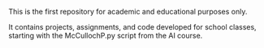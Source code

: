 This is the first repository for academic and educational purposes only.

It contains projects, assignments, and code developed for school classes, starting with the McCullochP.py script from the AI course.
